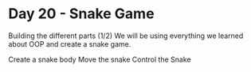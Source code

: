 # Day 20 - Snake Game 

Building the different parts (1/2)
We will be using everything we learned about OOP and create a snake game. 

Create a snake body 
Move the snake 
Control the Snake 
